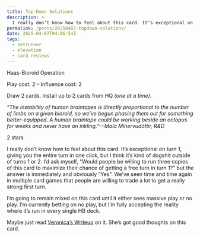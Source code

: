 ```yaml
---
title: Top-Down Solutions
description: >
  I really don’t know how to feel about this card. It’s exceptional on turn 1, giving you the entire turn in one click, but I think it’s kind of dogshit outside of turns 1 or 2. I’d ask myself, “Would people be willing to run three copies of this card to maximize their chance of getting a free turn in turn 1?” but the answer is immediately and obviously “Yes”. We’ve seen time and time again in multiple card games that people are willing to trade a lot to get a really strong first turn.
permalink: /posts/20250407-topdown-solutions/
date: 2025-04-07T04:06:54Z
tags:
  - netrunner
  - elevation
  - card reviews
---
```


<card-frame name="top-down" side="corp" stars="2" src="https://cdn.ewie.online/nsg-top-down-solutions.jpeg">

<div class="visually-hidden" id="card-name-top-down">

Haas-Bioroid Operation

Play cost: 2 – Influence cost: 2

Draw 2 cards. Install up to 2 cards from HQ _(one at a time)_.

_“The instability of human braintapes is directly proportional to the number of
limbs on a given bioroid, so we’ve begun phasing them out for something
better-equipped. A human braintape could be working beside an octopus for weeks
and never have an inkling.”—Maía Mínervudóttir, R&D_

2 stars

</div>

</card-frame>

<script type="module" src="/js/card-frame.js"></script>

I really don’t know how to feel about this card. It’s exceptional on turn 1,
giving you the entire turn in one click, but I think it’s kind of dogshit
outside of turns 1 or 2. I’d ask myself, “Would people be willing to run three
copies of this card to maximize their chance of getting a free turn in turn 1?”
but the answer is immediately and obviously “Yes”. We’ve seen time and time
again in multiple card games that people are willing to trade a lot to get a
really strong first turn.

I’m going to remain mixed on this card until it either sees massive play or no
play. I’m currently betting on no play, but I’m fully accepting the reality
where it’s run in every single HB deck.

Maybe just read
[Veronica’s Writeup](https://veronicauntilarkham.substack.com/p/elevation-44-top-down-solutions)
on it. She’s got good thoughts on this card.
